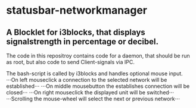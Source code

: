 # statusbar-networkmanager
## A Blocklet for i3blocks, that displays signalstrength in percentage or decibel.

The code in this repositroy contains code for a daemon, that should be run as root, but also code to send Client-signals via IPC.

The bash-script is called by i3blocks and handles optional mouse input.
⋅⋅⋅On left mouseclick a connection to the selected network will be established⋅⋅⋅
⋅⋅⋅On middle mousebutton the establishes connection will be closed⋅⋅⋅
⋅⋅⋅On right mouseclick the displayed unit will be switched⋅⋅⋅
⋅⋅⋅Scrolling the mouse-wheel will select the next or previous network⋅⋅⋅
